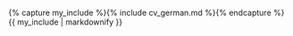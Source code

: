 ---
---
{% capture my_include %}{% include cv_german.md %}{% endcapture %}
{{ my_include | markdownify }}
